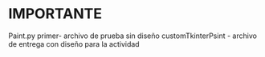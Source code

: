 <h1>IMPORTANTE</h1>
Paint.py primer- archivo de prueba sin diseño
customTkinterPsint - archivo de entrega con diseño para la actividad
